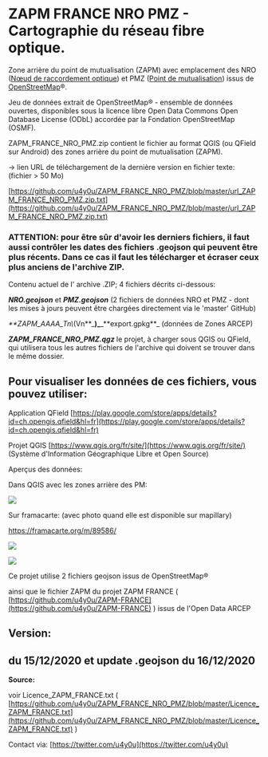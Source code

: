 # ZAPM FRANCE NRO PMZ - Cartographie du réseau fibre optique.

Zone arrière du point de mutualisation (ZAPM) avec emplacement des NRO ([Nœud de raccordement optique](https://fr.wikipedia.org/wiki/N%C5%93ud_de_raccordement_optique)) et PMZ ([Point de mutualisation](https://fr.wikipedia.org/wiki/Point_de_mutualisation)) issus de [OpenStreetMap](https://fr.wikipedia.org/wiki/OpenStreetMap)®.

Jeu de données extrait de OpenStreetMap® - ensemble de données ouvertes, disponibles sous la licence libre Open Data Commons Open Database License (ODbL) accordée par la Fondation OpenStreetMap (OSMF).

ZAPM\_FRANCE\_NRO\_PMZ.zip contient le fichier au format QGIS (ou QField sur Android) des zones arrière du point de mutualisation (ZAPM).

\-> lien URL de téléchargement de la dernière version en fichier texte: (fichier > 50 Mo)

[https://github.com/u4y0u/ZAPM_FRANCE_NRO_PMZ/blob/master/url_ZAPM_FRANCE_NRO_PMZ.zip.txt](https://github.com/u4y0u/ZAPM_FRANCE_NRO_PMZ/blob/master/url_ZAPM_FRANCE_NRO_PMZ.zip.txt)

### **ATTENTION:** pour être sûr d'avoir les derniers fichiers, il faut aussi contrôler les dates des fichiers .geojson qui peuvent être plus récents. Dans ce cas il faut les télécharger et écraser ceux plus anciens de l'archive ZIP.

Contenu actuel de l' archive .ZIP; 4 fichiers décrits ci-dessous:

_**NRO.geojson**_ et _**PMZ.geojson**_ (2 fichiers de données NRO et PMZ - dont les mises à jours peuvent être chargées directement via le 'master' GitHub)

_\*\*ZAPM\_AAAA\_Tn\\_(Vn**\_**)\_**\_**export.gpkg\*\*\_ (données de Zones ARCEP)

_**ZAPM\_FRANCE\_NRO\_PMZ.qgz**_ le projet, à charger sous QGIS ou QField, qui utilisera tous les autres fichiers de l'archive qui doivent se trouver dans le même dossier.

## **Pour visualiser les données de ces fichiers, vous pouvez utiliser:**

Application QField [https://play.google.com/store/apps/details?id=ch.opengis.qfield&hl=fr](https://play.google.com/store/apps/details?id=ch.opengis.qfield&hl=fr)

Projet QGIS [https://www.qgis.org/fr/site/](https://www.qgis.org/fr/site/) (Système d'Information Géographique Libre et Open Source)

Aperçus des données:

Dans QGIS avec les zones arrière des PM:

![](https://user-images.githubusercontent.com/54479065/102237384-e7648900-3ef4-11eb-99ab-68d1b134e0e8.png)

Sur framacarte: (avec photo quand elle est disponible sur mapillary)

https://framacarte.org/m/89586/

![](https://user-images.githubusercontent.com/54479065/102236094-5ccf5a00-3ef3-11eb-8509-c5b804cec68d.png)

![](https://user-images.githubusercontent.com/54479065/102237039-7e7d1100-3ef4-11eb-9fe6-2ba761e8130f.png)

Ce projet utilise 2 fichiers geojson issus de OpenStreetMap®

ainsi que le fichier ZAPM du projet ZAPM FRANCE ( [https://github.com/u4y0u/ZAPM-FRANCE](https://github.com/u4y0u/ZAPM-FRANCE) ) issus de l'Open Data ARCEP

## Version:

## **du 15/12/2020 et update .geojson du 16/12/2020**

**Source:**

voir Licence\_ZAPM\_FRANCE.txt ( [https://github.com/u4y0u/ZAPM_FRANCE_NRO_PMZ/blob/master/Licence_ZAPM_FRANCE.txt](https://github.com/u4y0u/ZAPM_FRANCE_NRO_PMZ/blob/master/Licence_ZAPM_FRANCE.txt) )

Contact via: [https://twitter.com/u4y0u](https://twitter.com/u4y0u)
